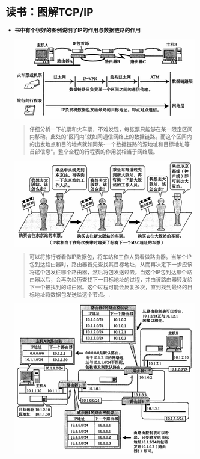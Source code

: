 # 读书：图解TCP/IP

* **书中有个很好的图例说明了IP的作用与数据链路的作用**

  ![image-20230119100511303]([读书]图解TCP-IP].assets/image-20230119100511303.png) 

  > 仔细分析一下机票和火车票，不难发现，每张票只能够在某一限定区间内移动。此处的“区间内”就如同通信网络上的数据链路。而这个区间内的出发地点和目的地点就如同某-一个数据链路的源地址和目标地址等首部信息"。整个全程的行程表的作用就相当于网络层。

  

  ![image-20230119101548909]([读书]图解TCP-IP].assets/image-20230119101548909.png) 

  > 可以将旅行者看做IP数据包，将车站和工作人员看做路由器。当某个IP包到达路由器时，路由器首先查找其目标地址，从而再决定下一步应该将这个包发往哪个路由器，然后将包发送过去。当这个IP包到达那个路由器以后，会再次经历查找下一目标地址的过程，并由该路由器转发给下一个被找到的路由器。这个过程可能会反复多次，直到找到最终的目标地址将数据包发送给这个节点。.

  

  ![image-20230119102418281]([读书]图解TCP-IP].assets/image-20230119102418281.png) 
